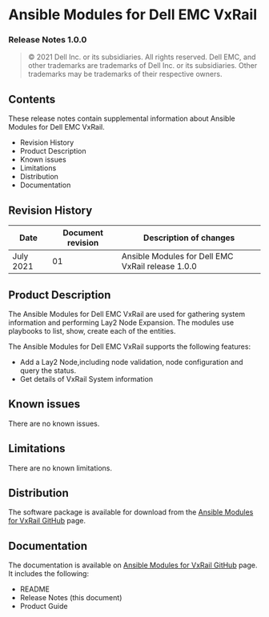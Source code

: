 
**Ansible Modules for Dell EMC VxRail** 
=========================================
### Release Notes 1.0.0

>   © 2021 Dell Inc. or its subsidiaries. All rights reserved. Dell
>   EMC, and other trademarks are trademarks of Dell Inc. or its
>   subsidiaries. Other trademarks may be trademarks of their respective
>   owners.

Contents
--------
These release notes contain supplemental information about Ansible
Modules for Dell EMC VxRail.

-   Revision History
-   Product Description
-   Known issues
-   Limitations
-   Distribution
-   Documentation

Revision History
----------------

| **Date** | **Document revision** | **Description of changes** |
|----------|-----------------------|----------------------------|
| July 2021 | 01 | Ansible Modules for Dell EMC VxRail release 1.0.0 |

Product Description
-------------------

The Ansible Modules for Dell EMC VxRail are used for gathering system information and performing Lay2 Node Expansion.
The modules use playbooks to list, show, create each of the entities.

The Ansible Modules for Dell EMC VxRail supports the following
features:

-   Add a Lay2 Node,including node validation, node configuration and query the status.
-   Get details of VxRail System information

Known issues
------------
There are no known issues.

Limitations
-----------
There are no known limitations.

Distribution
------------
The software package is available for download from the [Ansible Modules
for VxRail GitHub](https://github.com/dell/ansible-vxrail) page.

Documentation
-------------
The documentation is available on [Ansible Modules for VxRail GitHub](https://github.com/dell/ansible-vxrail)
page. It includes the following:

   - README
   - Release Notes (this document)
   - Product Guide

